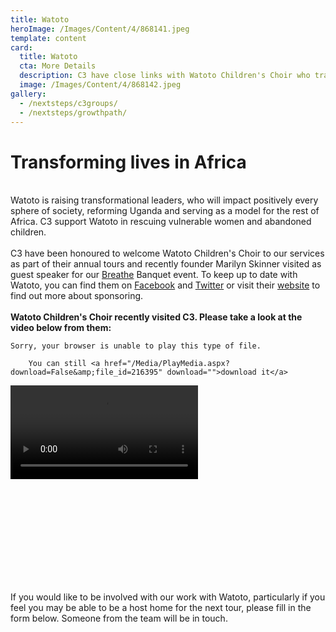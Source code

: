 ```yaml
---
title: Watoto
heroImage: /Images/Content/4/868141.jpeg
template: content
card:
  title: Watoto
  cta: More Details
  description: C3 have close links with Watoto Children's Choir who travel the world as ambassadors of hope for Africa’s orphaned and vulnerable.
  image: /Images/Content/4/868142.jpeg
gallery:
  - /nextsteps/c3groups/
  - /nextsteps/growthpath/
---
```


<h1>
Transforming lives in Africa</h1>
<br/>
Watoto is raising transformational leaders, who will impact positively every sphere of society, reforming Uganda and serving as a model for the rest of Africa. C3 support Watoto in rescuing vulnerable women and abandoned children.<br/>
<br/>
C3 have been honoured to welcome Watoto Children's Choir to our services as part of their annual tours and recently founder Marilyn Skinner visited as guest speaker for our <a href="/nextsteps/c3ministries/breathe/">Breathe</a> Banquet event. To keep up to date with Watoto, you can find them on <a href="https://www.facebook.com/watoto/">Facebook</a> and <a href="https://twitter.com/watoto">Twitter</a> or visit their <a href="https://www.watoto.com/">website</a> to find out more about sponsoring.<br/>
<br/>
<strong>Watoto Children's Choir recently visited C3. Please take a look at the video below from them:</strong><br/>
<div>

<div id="ctl00_ctl00_cphBody_ctl04_ctl01_pnlPlayerWrapper" class="media-player-module" style="height:400px;width:450px;">

<div id="ctl00_ctl00_cphBody_ctl04_ctl01_pnlUnsupported" class="media-player-unsupported">

    Sorry, your browser is unable to play this type of file.

        You can still <a href="/Media/PlayMedia.aspx?download=False&amp;file_id=216395" download="">download it</a>

</div>
<video controls=""><source src="/Media/PlayMedia.aspx?download=False&amp;file_id=216395" type="video/mp4"/></video>
</div></div>
<div style="text-align: center;">
</div>
If you would like to be involved with our work with Watoto, particularly if you feel you may be able to be a host home for the next tour, please fill in the form below. Someone from the team will be in touch.<br/>
